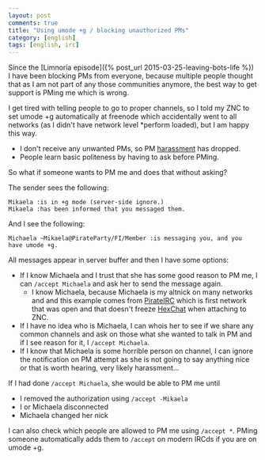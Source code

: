 ```yaml
---
layout: post
comments: true
title: "Using umode +g / blocking unauthorized PMs"
category: [english]
tags: [english, irc]
---
```


Since the [Limnoria episode]({% post_url 2015-03-25-leaving-bots-life %})
I have been blocking PMs from everyone, because multiple people thought
that as I am not part of any those communities anymore, the best way to get
support is PMing me which is wrong.

I get tired with telling people to go to proper channels, so I told my
ZNC to set umode +g automatically at freenode which accidentally went
to all networks (as I didn't have network level \*perform loaded), but I
am happy this way.

* I don't receive any unwanted PMs, so PM [harassment] has dropped.
* People learn basic politeness by having to ask before PMing.

[harassment]:https://github.com/Mikaela/freenode-harassment

So what if someone wants to PM me and does that without asking?

The sender sees the following:

```
Mikaela :is in +g mode (server-side ignore.)
Mikaela :has been informed that you messaged them.
```

And I see the following:

```
Michaela ~Mikaela@PirateParty/FI/Member :is messaging you, and you have umode +g.
```

All messages appear in server buffer and then I have some options:

* If I know Michaela and I trust that she has some good reason to PM me,
  I can `/accept Michaela` and ask her to send the message again.
    * I know Michaela, because Michaela is my altnick on many networks and
      and this example comes from [PirateIRC] which is first network that
      was open and that doesn't freeze [HexChat] when attaching to ZNC.
* If I have no idea who is Michaela, I can whois her to see if we share
  any common channels and ask on those what she wanted to talk in PM
  and if I see reason for it, I `/accept Michaela`.
* If I know that Michaela is some horrible person on channel, I can ignore
  the notification on PM attempt as she is not going to say anything nice
  or that is worth hearing, very likely harassment...

[PirateIRC]:http://pirateirc.net/
[HexChat]:https://hexchat.github.io/

If I had done `/accept Michaela`, she would be able to PM me until

* I removed the authorization using `/accept -Mikaela`
* I or Michaela disconnected
* Michaela changed her nick

I can also check which people are allowed to PM me using `/accept *`. PMing
someone automatically adds them to `/accept` on modern IRCds if you are on
umode +g.
